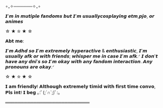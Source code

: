                 
                     
 ∘₊✧──────✧₊∘
           

  𝙄'𝙢 𝙞𝙣 𝙢𝙪𝙩𝙞𝙥𝙡𝙚 𝙛𝙖𝙣𝙙𝙤𝙢𝙨 𝙗𝙪𝙩 𝙄'𝙢   𝙪𝙨𝙪𝙖𝙡𝙡𝙮𝙘𝙤𝙨𝙥𝙡𝙖𝙮𝙞𝙣𝙜 𝙚𝙩𝙢,𝙥𝙟𝙤, 𝙤𝙧 𝙖𝙣𝙞𝙢𝙚𝙨

☆ ★ ✮ ★ ☆  
              
   𝗔𝗯𝘁 𝗺𝗲: 

   𝙄'𝙢 𝘼𝙙𝙝𝙙 𝙨𝙤 𝙄'𝙢 𝙚𝙭𝙩𝙧𝙚𝙢𝙚𝙡𝙮 𝙝𝙮𝙥𝙚𝙧𝙖𝙘𝙩𝙞𝙫𝙚 & 𝙚𝙣𝙩𝙝𝙪𝙨𝙞𝙖𝙨𝙩𝙞𝙘, 𝙄'𝙢 𝙪𝙨𝙪𝙖𝙡𝙡𝙮 𝙖𝙛𝙠 𝙤𝙧 𝙬𝙞𝙩𝙝 𝙛𝙧𝙞𝙚𝙣𝙙𝙨; 𝙬𝙝𝙞𝙨𝙥𝙚𝙧 𝙢𝙚 𝙞𝙣 𝙘𝙖𝙨𝙚 𝙄'𝙢 𝙖𝙛𝙠.ᐟ 𝙄 𝙙𝙤𝙣'𝙩 𝙝𝙖𝙫𝙚 𝙖𝙣𝙮 𝙙𝙣𝙞'𝙨 𝙨𝙤 𝙄'𝙢 𝙤𝙠𝙖𝙮 𝙬𝙞𝙩𝙝 𝙖𝙣𝙮 𝙛𝙖𝙣𝙙𝙤𝙢 𝙞𝙣𝙩𝙚𝙧𝙖𝙘𝙩𝙞𝙤𝙣. 𝘼𝙣𝙮 𝙥𝙧𝙤𝙣𝙤𝙪𝙣𝙨 𝙖𝙧𝙚 𝙤𝙠𝙖𝙮.ᐟ

☆ ★ ✮ ★ ☆

 𝗜 𝗮𝗺 𝗳𝗿𝗶𝗲𝗻𝗱𝗹𝘆ⵑ 𝗔𝗹𝘁𝗵𝗼𝘂𝗴𝗵 𝗲𝘅𝘁𝗿𝗲𝗺𝗲𝗹𝘆 𝘁𝗶𝗺𝗶𝗱 𝘄𝗶𝘁𝗵 𝗳𝗶𝗿𝘀𝘁    𝘁𝗶𝗺𝗲 𝗰𝗼𝗻𝘃𝗼, 𝗣𝗹𝘀 𝗶𝗻𝘁ⵑ 𝗜 𝗯𝗲𝗴 ｡⁠:ﾟ⁠(⁠;⁠´⁠∩⁠`⁠;⁠)ﾟ⁠:⁠｡

═══════════════════════════
            



